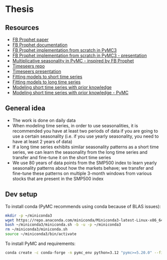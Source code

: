 # Thesis

## Resources

* [FB Prophet paper](https://peerj.com/preprints/3190/)
* [FB Prophet documentation](https://facebook.github.io/prophet/docs/quick_start.html)
* [FB Prophet implementation from scratch in PyMC3](https://www.ritchievink.com/blog/2018/10/09/build-facebooks-prophet-in-pymc3-bayesian-time-series-analyis-with-generalized-additive-models/)
* [FB Prophet implementation from scratch in PyMC3 - presentation](https://www.youtube.com/watch?v=mIAeSDcM1zg)
* [Multiplicative seasonality in PyMC - inspired by FB Prophet](https://www.pymc.io/projects/examples/en/2022.01.0/time_series/Air_passengers-Prophet_with_Bayesian_workflow.html)
* [Timeseers repo](https://github.com/MBrouns/timeseers)
* [Timeseers presentation](https://www.youtube.com/watch?v=appLxcMLT9Y)
* [Fitting models to short time series](https://robjhyndman.com/hyndsight/short-time-series/)
* [Fitting models to long time series](https://robjhyndman.com/hyndsight/long-time-series/)
* [Modeling short time series with prior knowledge](https://minimizeregret.com/short-time-series-prior-knowledge)
* [Modeling short time series with prior knowledge - PyMC](https://juanitorduz.github.io/short_time_series_pymc/)

## General idea

* The work is done on daily data
* When modeling time series, in order to use seasonalities, it is recommended you have at least two periods of data if you are going to use a certain seasonality (i.e. if you use yearly seasonality, you need to have at least 2 years of data)
* If a long time series exhibits similar seasonality patterns as a short time series, we can learn the seasonality from the long time series and transfer and fine-tune it on the short time series
* We use 80 years of data points from the SMP500 index to learn yearly seasonality patterns about how the markets behave; we transfer and fine-tune these patterns on multiple 3-month windows from various stocks that are present in the SMP500 index

## Dev setup

To install conda (PyMC recommends using conda because of BLAS issues):

```sh
mkdir -p ~/miniconda3
wget https://repo.anaconda.com/miniconda/Miniconda3-latest-Linux-x86_64.sh -O ~/miniconda3/miniconda.sh
bash ~/miniconda3/miniconda.sh -b -u -p ~/miniconda3
rm ~/miniconda3/miniconda.sh
source ~/miniconda3/bin/activate
```

To install PyMC and requirements:

```sh
conda create -c conda-forge -n pymc_env python=3.12 "pymc>=5.20.0" --file requirements.txt
```
